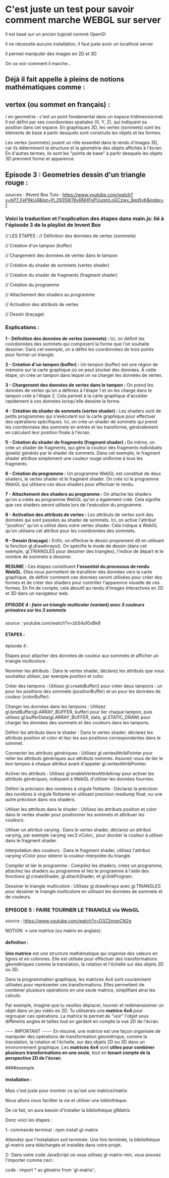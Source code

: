# C'est juste un test pour savoir comment marche WEBGL sur server 


Il est basé sur un ancien logiciel nommé OpenGl 


Il ne nécessite aucune installation, il faut juste avoir un localhost server 


Il permet manipuler des images en 2D et 3D 

On va voir comment il marche...


 ## Déjà il fait appelle à pleins de notions mathématiques comme : 

## vertex (ou sommet en français) :

/ en geometrie : c'est un point fondamental dans un espace tridimensionnel. Il est défini par ses coordonnées spatiales (X, Y, Z), qui indiquent sa position dans cet espace. En graphiques 3D, les vertex (sommets) sont les éléments de base à partir desquels sont construits les objets et les formes. 

Les vertex (sommets) jouent un rôle essentiel dans le rendu d'images 3D, car ils déterminent la structure et la géométrie des objets affichés à l'écran. En d'autres termes, ils sont les "points de base" à partir desquels les objets 3D prennent forme et apparence.


## Episode 3 : Geometries dessin d'un triangle rouge : 
sources : INvent Box Tuto : https://www.youtube.com/watch?v=bP7_FeP9kU4&list=PL2935W76vRNHFpPUuqmLoGCzwx_8eq5yK&index=1

### Voici la traduction et l'explication des étapes dans main.js: lié à l'épisode 3 de la playlist de Invent Box

// LES ÉTAPES :
// Définition des données de vertex (sommets)

// Création d'un tampon (buffer)

// Chargement des données de vertex dans le tampon

// Création du shader de sommets (vertex shader)

// Création du shader de fragments (fragment shader)

// Création du programme

// Attachement des shaders au programme

// Activation des attributs de vertex

// Dessin (traçage)

### Explications : 




**1 - Définition des données de vertex (sommets) :**
Ici, on définit les coordonnées des sommets qui composent la forme que l'on souhaite dessiner. Dans cet exemple, on a défini les coordonnées de trois points pour former un triangle.

**2 - Création d'un tampon (buffer) :**
Un tampon (buffer) est une région de mémoire sur la carte graphique où on peut stocker des données. À cette étape, on crée un tampon dans lequel on va charger les données de vertex.

**3 - Chargement des données de vertex dans le tampon :**
On prend les données de vertex qu'on a définies à l'étape 1 et on les charge dans le tampon créé à l'étape 2. Cela permet à la carte graphique d'accéder rapidement à ces données lorsqu'elle dessine la forme.

**4 - Création du shader de sommets (vertex shader) :**
Les shaders sont de petits programmes qui s'exécutent sur la carte graphique pour effectuer des opérations spécifiques. Ici, on crée un shader de sommets qui prend les coordonnées des sommets en entrée et les transforme, généralement en calculant leur position finale à l'écran.

**5 - Création du shader de fragments (fragment shader) :**
De même, on crée un shader de fragments, qui gère la couleur des fragments individuels (pixels) générés par le shader de sommets. Dans cet exemple, le fragment shader attribue simplement une couleur rouge uniforme à tous les fragments.

**6 - Création du programme :**
Un programme WebGL est constitué de deux shaders, le vertex shader et le fragment shader. On crée ici le programme WebGL qui utilisera ces deux shaders pour effectuer le rendu.

**7 - Attachement des shaders au programme :**
On attache les shaders qu'on a créés au programme WebGL qu'on a également créé. Cela signifie que ces shaders seront utilisés lors de l'exécution du programme.

**8 - Activation des attributs de vertex :**
Les attributs de vertex sont des données qui sont passées au shader de sommets. Ici, on active l'attribut "position" qu'on a utilisé dans notre vertex shader. Cela indique à WebGL qu'on utilisera cet attribut pour les coordonnées des sommets.

**9 - Dessin (traçage) :**
Enfin, on effectue le dessin proprement dit en utilisant la fonction gl.drawArrays(). On spécifie le mode de dessin (dans cet exemple, gl.TRIANGLES pour dessiner des triangles), l'indice de départ et le nombre de sommets à dessiner.

**RESUME :** Ces étapes constituent **l'essentiel du processus de rendu WebGL**. Elles nous permettent de transférer des données vers la carte graphique, de définir comment ces données seront utilisées pour créer des formes et de créer des shaders pour contrôler l'apparence visuelle de ces formes. En fin de compte, cela aboutit au rendu d'images interactives en 2D et 3D dans un navigateur web.




##### EPISODE 4 : faire un triangle multicolor (variant) avec 3 couleurs primaires sur les 3 sommets 

source : youtube.com/watch?v=zbS4a10xBk8


#### ETAPES : 

épisode 4 :

Étapes pour attacher des données de couleur aux sommets et afficher un triangle multicolore :

Nommer les attributs : Dans le vertex shader, déclarez les attributs que vous souhaitez utiliser, par exemple position et color.

Créer des tampons : Utilisez gl.createBuffer() pour créer deux tampons : un pour les positions des sommets (positionBuffer) et un pour les données de couleur (colorBuffer).

Charger les données dans les tampons : Utilisez gl.bindBuffer(gl.ARRAY_BUFFER, buffer) pour lier chaque tampon, puis utilisez gl.bufferData(gl.ARRAY_BUFFER, data, gl.STATIC_DRAW) pour charger les données des sommets et des couleurs dans les tampons.

Définir les attributs dans le shader : Dans le vertex shader, déclarez les attributs position et color et liez-les aux positions correspondantes dans le sommet.

Connecter les attributs génériques : Utilisez gl.vertexAttribPointer pour relier les attributs génériques aux attributs nommés. Assurez-vous de lier le bon tampon à chaque attribut avant d'appeler gl.vertexAttribPointer.

Activer les attributs : Utilisez gl.enableVertexAttribArray pour activer les attributs génériques, indiquant à WebGL d'utiliser les données fournies.

Définir la précision des nombres à virgule flottante : Déclarez la précision des nombres à virgule flottante en utilisant precision mediump float; ou une autre précision dans vos shaders.

Utiliser les attributs dans le shader : Utilisez les attributs position et color dans le vertex shader pour positionner les sommets et attribuer les couleurs.

Utiliser un attribut varying : Dans le vertex shader, déclarez un attribut varying, par exemple varying vec3 vColor;, pour stocker la couleur à utiliser dans le fragment shader.

Interpolation des couleurs : Dans le fragment shader, utilisez l'attribut varying vColor pour obtenir la couleur interpolée du triangle.

Compiler et lier le programme : Compilez les shaders, créez un programme, attachez les shaders au programme et liez le programme à l'aide des fonctions gl.createShader, gl.attachShader, et gl.linkProgram.

Dessiner le triangle multicolore : Utilisez gl.drawArrays avec gl.TRIANGLES pour dessiner le triangle multicolore en utilisant les données de sommets et de couleurs.

### EPISODE 5 : FAIRE TOURNER LE TRIANGLE via WebGL 

source : https://www.youtube.com/watch?v=D3Z2mqxCN2g

NOTION -> une matrice (ou matrix en anglais):

#### definition : 


**Une matrice** est une structure mathématique qui organise des valeurs en lignes et en colonnes. Elle est utilisée pour effectuer des transformations géométriques comme la translation, la rotation et l'échelle sur des objets 2D ou 3D.

Dans la programmation graphique, les matrices 4x4 sont couramment utilisées pour représenter ces transformations. Elles permettent de combiner plusieurs opérations en une seule matrice, simplifiant ainsi les calculs.

Par exemple, imagine que tu veuilles déplacer, tourner et redimensionner un objet dans un jeu vidéo en 2D. Tu utiliserais une **matrice 4x4** pour regrouper ces opérations. La matrice te permet de "voir" l'objet sous différents angles et tailles tout en gardant en compte la vue 2D de l'écran.


---- IMPORTANT -----
En résumé, une matrice est une façon organisée de manipuler des opérations de transformation géométrique, comme la translation, la rotation et l'échelle, sur des objets 2D ou 3D dans un environnement graphique. Les **matrices 4x4** sont **utiles pour combiner plusieurs transformations en une seule**, tout en **tenant compte de la perspective 2D de l'écran.**


####exemple 
<!-- // ci-dessous un exemple de matrix ( matrice)
const matrix = [

    1, 0, 0, 0,
    0, 1, 0, 0,
    0, 0, 1, 0,
    x, y, z, 1 // les coordonnées x, y et z peuvent être remplacés par un multiplicateur pour la ligne de cci- après : 

];

// matrix $[2, 3, 4, 1]; // les chiffres qui remplaceront x y et z (ligne 133) vont être les multiplicateurs de ceux dans le tableaux ligne 137. -->

#### installation : 

Mais c'est juste pour montrer ce qu'est une matrice/matrix

Nous allons nous faciliter la vie et utiliser une bibliothèque.


De ce fait, on aura besoin d'installer la bibliothèque glMatrix 

Donc voici les étapes :

1- commande terminal : npm install gl-matrix

 Attendez que l'installation soit terminée. Une fois terminée, la bibliothèque gl-matrix sera téléchargée et installée dans votre projet.

2- Dans votre code JavaScript où vous utilisez gl-matrix-min, vous pouvez l'importer comme ceci :

code : import * as glmatrix from 'gl-matrix';


